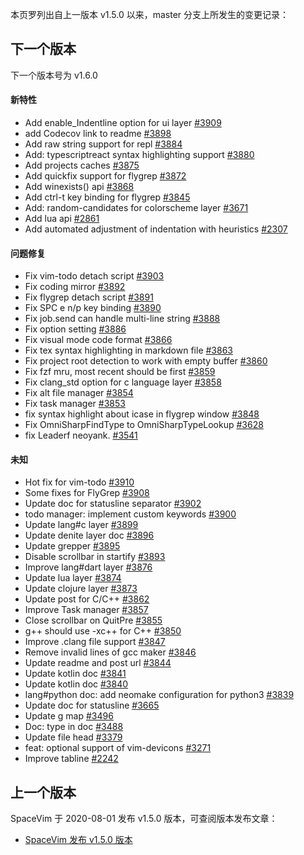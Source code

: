 本页罗列出自上一版本 v1.5.0 以来，master 分支上所发生的变更记录：

## 下一个版本

下一个版本号为 v1.6.0

<!-- call SpaceVim#dev#followHEAD#update('cn') -->
<!-- SpaceVim follow HEAD en start -->

#### 新特性

- Add enable_Indentline option for ui layer [#3909](https://github.com/SpaceVim/SpaceVim/pull/3909)
- add Codecov link to readme [#3898](https://github.com/SpaceVim/SpaceVim/pull/3898)
- Add raw string support for repl [#3884](https://github.com/SpaceVim/SpaceVim/pull/3884)
- Add: typescriptreact syntax highlighting support [#3880](https://github.com/SpaceVim/SpaceVim/pull/3880)
- Add projects caches [#3875](https://github.com/SpaceVim/SpaceVim/pull/3875)
- Add quickfix support for flygrep [#3872](https://github.com/SpaceVim/SpaceVim/pull/3872)
- Add winexists() api [#3868](https://github.com/SpaceVim/SpaceVim/pull/3868)
- Add ctrl-t key binding for flygrep [#3845](https://github.com/SpaceVim/SpaceVim/pull/3845)
- Add: random-candidates for colorscheme layer [#3671](https://github.com/SpaceVim/SpaceVim/pull/3671)
- Add lua api [#2861](https://github.com/SpaceVim/SpaceVim/pull/2861)
- Add automated adjustment of indentation with heuristics [#2307](https://github.com/SpaceVim/SpaceVim/pull/2307)


#### 问题修复

- Fix vim-todo detach script [#3903](https://github.com/SpaceVim/SpaceVim/pull/3903)
- Fix coding mirror [#3892](https://github.com/SpaceVim/SpaceVim/pull/3892)
- Fix flygrep detach script [#3891](https://github.com/SpaceVim/SpaceVim/pull/3891)
- Fix SPC e n/p key binding [#3890](https://github.com/SpaceVim/SpaceVim/pull/3890)
- Fix job.send can handle multi-line string [#3888](https://github.com/SpaceVim/SpaceVim/pull/3888)
- Fix option setting [#3886](https://github.com/SpaceVim/SpaceVim/pull/3886)
- Fix visual mode code format [#3866](https://github.com/SpaceVim/SpaceVim/pull/3866)
- Fix tex syntax highlighting in markdown file [#3863](https://github.com/SpaceVim/SpaceVim/pull/3863)
- Fix project root detection to work with empty buffer [#3860](https://github.com/SpaceVim/SpaceVim/pull/3860)
- Fix fzf mru, most recent should be first [#3859](https://github.com/SpaceVim/SpaceVim/pull/3859)
- Fix clang_std option for c language layer [#3858](https://github.com/SpaceVim/SpaceVim/pull/3858)
- Fix alt file manager [#3854](https://github.com/SpaceVim/SpaceVim/pull/3854)
- Fix task manager [#3853](https://github.com/SpaceVim/SpaceVim/pull/3853)
- fix syntax highlight about icase in flygrep window [#3848](https://github.com/SpaceVim/SpaceVim/pull/3848)
- Fix OmniSharpFindType to OmniSharpTypeLookup [#3628](https://github.com/SpaceVim/SpaceVim/pull/3628)
- fix Leaderf neoyank. [#3541](https://github.com/SpaceVim/SpaceVim/pull/3541)


#### 未知

- Hot fix for vim-todo [#3910](https://github.com/SpaceVim/SpaceVim/pull/3910)
- Some fixes for FlyGrep [#3908](https://github.com/SpaceVim/SpaceVim/pull/3908)
- Update doc for statusline separator [#3902](https://github.com/SpaceVim/SpaceVim/pull/3902)
- todo manager: implement custom keywords [#3900](https://github.com/SpaceVim/SpaceVim/pull/3900)
- Update lang#c layer [#3899](https://github.com/SpaceVim/SpaceVim/pull/3899)
- Update denite layer doc [#3896](https://github.com/SpaceVim/SpaceVim/pull/3896)
- Update grepper [#3895](https://github.com/SpaceVim/SpaceVim/pull/3895)
- Disable scrollbar in startify [#3893](https://github.com/SpaceVim/SpaceVim/pull/3893)
- Improve lang#dart layer [#3876](https://github.com/SpaceVim/SpaceVim/pull/3876)
- Update lua layer [#3874](https://github.com/SpaceVim/SpaceVim/pull/3874)
- Update clojure layer [#3873](https://github.com/SpaceVim/SpaceVim/pull/3873)
- Update post for C/C++ [#3862](https://github.com/SpaceVim/SpaceVim/pull/3862)
- Improve Task manager [#3857](https://github.com/SpaceVim/SpaceVim/pull/3857)
- Close scrollbar on QuitPre [#3855](https://github.com/SpaceVim/SpaceVim/pull/3855)
- g++ should use -xc++ for C++ [#3850](https://github.com/SpaceVim/SpaceVim/pull/3850)
- Improve .clang file support [#3847](https://github.com/SpaceVim/SpaceVim/pull/3847)
- Remove invalid lines of gcc maker [#3846](https://github.com/SpaceVim/SpaceVim/pull/3846)
- Update readme and post url [#3844](https://github.com/SpaceVim/SpaceVim/pull/3844)
- Update kotlin doc [#3841](https://github.com/SpaceVim/SpaceVim/pull/3841)
- Update kotlin doc [#3840](https://github.com/SpaceVim/SpaceVim/pull/3840)
- lang#python doc: add neomake configuration for python3 [#3839](https://github.com/SpaceVim/SpaceVim/pull/3839)
- Update doc for statusline [#3665](https://github.com/SpaceVim/SpaceVim/pull/3665)
- Update g map [#3496](https://github.com/SpaceVim/SpaceVim/pull/3496)
- Doc: type in doc [#3488](https://github.com/SpaceVim/SpaceVim/pull/3488)
- Update file head [#3379](https://github.com/SpaceVim/SpaceVim/pull/3379)
- feat: optional support of vim-devicons [#3271](https://github.com/SpaceVim/SpaceVim/pull/3271)
- Improve tabline [#2242](https://github.com/SpaceVim/SpaceVim/pull/2242)

<!-- SpaceVim follow HEAD en end -->

## 上一个版本

SpaceVim 于 2020-08-01 发布 v1.5.0 版本，可查阅版本发布文章：

- [SpaceVim 发布 v1.5.0 版本](https://spacevim.org/SpaceVim-release-v1.5.0/)
